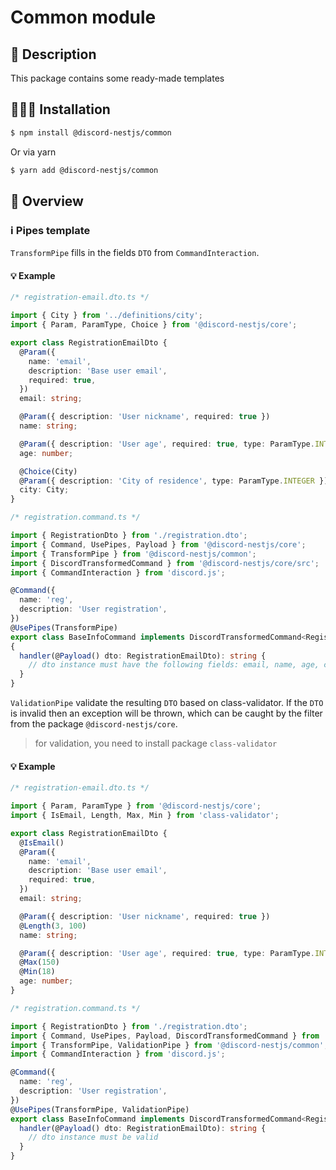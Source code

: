 # Common module

## 🧾 Description

This package contains some ready-made templates

## 👨🏻‍💻 Installation <a name="Installation"></a>

```bash
$ npm install @discord-nestjs/common
```

Or via yarn

```bash
$ yarn add @discord-nestjs/common
```

## 📑 Overview <a name="Overview"></a>

### ℹ️ Pipes template

`TransformPipe` fills in the fields `DTO` from `CommandInteraction`.

#### 💡 Example

```typescript
/* registration-email.dto.ts */

import { City } from '../definitions/city';
import { Param, ParamType, Choice } from '@discord-nestjs/core';

export class RegistrationEmailDto {
  @Param({
    name: 'email',
    description: 'Base user email',
    required: true,
  })
  email: string;

  @Param({ description: 'User nickname', required: true })
  name: string;

  @Param({ description: 'User age', required: true, type: ParamType.INTEGER })
  age: number;

  @Choice(City)
  @Param({ description: 'City of residence', type: ParamType.INTEGER })
  city: City;
}
```

```typescript
/* registration.command.ts */

import { RegistrationDto } from './registration.dto';
import { Command, UsePipes, Payload } from '@discord-nestjs/core';
import { TransformPipe } from '@discord-nestjs/common';
import { DiscordTransformedCommand } from '@discord-nestjs/core/src';
import { CommandInteraction } from 'discord.js';

@Command({
  name: 'reg',
  description: 'User registration',
})
@UsePipes(TransformPipe)
export class BaseInfoCommand implements DiscordTransformedCommand<RegistrationEmailDto>
{
  handler(@Payload() dto: RegistrationEmailDto): string {
    // dto instance must have the following fields: email, name, age, city
  }
}
```

`ValidationPipe` validate the resulting `DTO` based on class-validator. If the `DTO` is invalid then an exception will be thrown, 
which can be caught by the filter from the package `@discord-nestjs/core`.

> for validation, you need to install package `class-validator`

#### 💡 Example

```typescript
/* registration-email.dto.ts */

import { Param, ParamType } from '@discord-nestjs/core';
import { IsEmail, Length, Max, Min } from 'class-validator';

export class RegistrationEmailDto {
  @IsEmail()
  @Param({
    name: 'email',
    description: 'Base user email',
    required: true,
  })
  email: string;

  @Param({ description: 'User nickname', required: true })
  @Length(3, 100)
  name: string;

  @Param({ description: 'User age', required: true, type: ParamType.INTEGER })
  @Max(150)
  @Min(18)
  age: number;
}
```

```typescript
/* registration.command.ts */

import { RegistrationDto } from './registration.dto';
import { Command, UsePipes, Payload, DiscordTransformedCommand } from '@discord-nestjs/core';
import { TransformPipe, ValidationPipe } from '@discord-nestjs/common';
import { CommandInteraction } from 'discord.js';

@Command({
  name: 'reg',
  description: 'User registration',
})
@UsePipes(TransformPipe, ValidationPipe)
export class BaseInfoCommand implements DiscordTransformedCommand<RegistrationEmailDto> {
  handler(@Payload() dto: RegistrationEmailDto): string {
    // dto instance must be valid
  }
}
```

